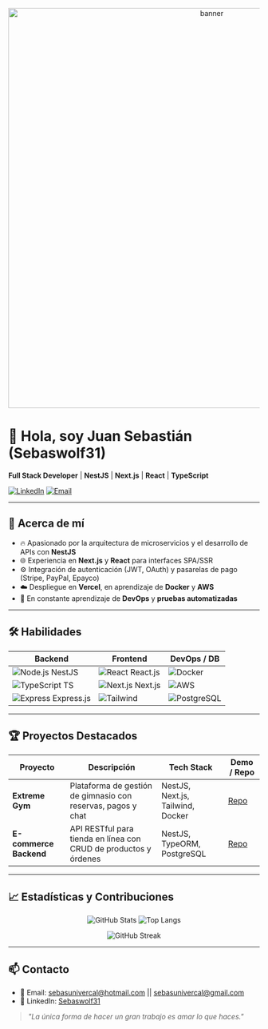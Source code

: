 <!-- README.md for Sebaswolf31 GitHub Profile -->

<p align="center">
  <img src="https://raw.githubusercontent.com/Sebaswolf31/Sebaswolf31/main/assets/banner.png" alt="banner" width="800"/>
</p>

# 👋 Hola, soy Juan Sebastián (Sebaswolf31)
**Full Stack Developer** | **NestJS** | **Next.js** | **React** | **TypeScript**

[![LinkedIn](https://img.shields.io/badge/LinkedIn-Sebaswolf31-blue)](https://www.linkedin.com/in/juan-sebastian-cardona-595449261/) [![Email](https://img.shields.io/badge/Email-sebasunivercal@gmail.com.com-red?logo=gmail)](mailto:sebas@example.com)

---

## 🚀 Acerca de mí
- 🔥 Apasionado por la arquitectura de microservicios y el desarrollo de APIs con **NestJS**
- 🌐 Experiencia en **Next.js** y **React** para interfaces SPA/SSR
- ⚙️ Integración de autenticación (JWT, OAuth) y pasarelas de pago (Stripe, PayPal, Epayco)
- ☁️ Despliegue en  **Vercel**, en aprendizaje de **Docker** y **AWS**
- 🎯 En constante aprendizaje de **DevOps** y **pruebas automatizadas**

---

## 🛠️ Habilidades

| Backend                   | Frontend            | DevOps / DB       |
| ------------------------- | ------------------- | ----------------- |
| ![Node.js](https://img.shields.io/badge/Node.js-43853D?logo=node.js&logoColor=white) NestJS | ![React](https://img.shields.io/badge/React-20232A?logo=react&logoColor=61DAFB) React.js      | ![Docker](https://img.shields.io/badge/Docker-2496ED?logo=docker&logoColor=white)
| ![TypeScript](https://img.shields.io/badge/TypeScript-3178C6?logo=typescript&logoColor=white) TS | ![Next.js](https://img.shields.io/badge/Next.js-000000?logo=next.js&logoColor=white) Next.js | ![AWS](https://img.shields.io/badge/AWS-232F3E?logo=amazonaws&logoColor=white)      |
| ![Express](https://img.shields.io/badge/Express-000000?logo=express&logoColor=white) Express.js | ![Tailwind](https://img.shields.io/badge/Tailwind_CSS-38B2AC?logo=tailwind-css&logoColor=white) | ![PostgreSQL](https://img.shields.io/badge/PostgreSQL-316192?logo=postgresql&logoColor=white)|

---

## 🏆 Proyectos Destacados

| Proyecto                            | Descripción                                                      | Tech Stack                          | Demo / Repo        |
| ---------------------------------- | ---------------------------------------------------------------- | ----------------------------------- | ------------------ |
| **Extreme Gym**                     | Plataforma de gestión de gimnasio con reservas, pagos y chat     | NestJS, Next.js, Tailwind, Docker   | [Repo](https://github.com/Sebaswolf31/ExtremeGym)  |
| **E-commerce Backend**              | API RESTful para tienda en línea con CRUD de productos y órdenes | NestJS, TypeORM, PostgreSQL         | [Repo](https://github.com/Sebaswolf31/e-commerce) |


---

## 📈 Estadísticas y Contribuciones

<p align="center">
  <img src="https://github-readme-stats.vercel.app/api?username=Sebaswolf31&show_icons=true&theme=radical" alt="GitHub Stats" />
  <img src="https://github-readme-stats.vercel.app/api/top-langs?username=Sebaswolf31&layout=compact&hide=python" alt="Top Langs" />
</p>

<p align="center">
  <img src="https://github-readme-streak-stats.herokuapp.com?user=Sebaswolf31&theme=radical" alt="GitHub Streak" />
</p>

---

## 📫 Contacto

- 📧 Email: sebasunivercal@hotmail.com || sebasunivercal@gmail.com 
- 💼 LinkedIn: [Sebaswolf31]([https://www.linkedin.com/in/Sebaswolf31](https://www.linkedin.com/in/juan-sebastian-cardona-595449261/))


> _"La única forma de hacer un gran trabajo es amar lo que haces."_

<!-- Fin del README -->


